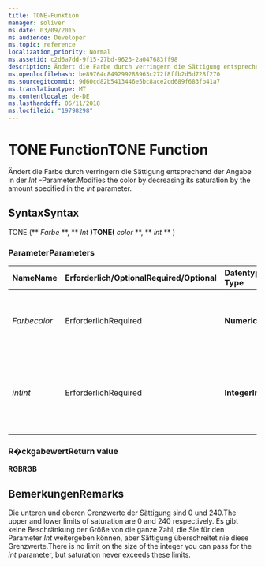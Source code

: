 ```yaml
---
title: TONE-Funktion
manager: soliver
ms.date: 03/09/2015
ms.audience: Developer
ms.topic: reference
localization_priority: Normal
ms.assetid: c2d6a7dd-9f15-27bd-9623-2a047683ff98
description: Ändert die Farbe durch verringern die Sättigung entsprechend der Angabe in der Int-Parameter.
ms.openlocfilehash: be89764c849299288963c272f8ffb2d5d728f270
ms.sourcegitcommit: 9d60cd82b5413446e5bc8ace2cd689f683fb41a7
ms.translationtype: MT
ms.contentlocale: de-DE
ms.lasthandoff: 06/11/2018
ms.locfileid: "19798298"
---
```

# <a name="tone-function"></a><span data-ttu-id="a31bb-103">TONE Function</span><span class="sxs-lookup"><span data-stu-id="a31bb-103">TONE Function</span></span>

<span data-ttu-id="a31bb-104">Ändert die Farbe durch verringern die Sättigung entsprechend der Angabe in der _Int_ -Parameter.</span><span class="sxs-lookup"><span data-stu-id="a31bb-104">Modifies the color by decreasing its saturation by the amount specified in the  _int_ parameter.</span></span> 
  
## <a name="syntax"></a><span data-ttu-id="a31bb-105">Syntax</span><span class="sxs-lookup"><span data-stu-id="a31bb-105">Syntax</span></span>

<span data-ttu-id="a31bb-106">TONE (** *Farbe* **, ** *Int* **)</span><span class="sxs-lookup"><span data-stu-id="a31bb-106">TONE(** *color* **, ** *int* ** )</span></span> 
  
### <a name="parameters"></a><span data-ttu-id="a31bb-107">Parameter</span><span class="sxs-lookup"><span data-stu-id="a31bb-107">Parameters</span></span>

|<span data-ttu-id="a31bb-108">**Name**</span><span class="sxs-lookup"><span data-stu-id="a31bb-108">**Name**</span></span>|<span data-ttu-id="a31bb-109">**Erforderlich/Optional**</span><span class="sxs-lookup"><span data-stu-id="a31bb-109">**Required/Optional**</span></span>|<span data-ttu-id="a31bb-110">**Datentyp**</span><span class="sxs-lookup"><span data-stu-id="a31bb-110">**Data Type**</span></span>|<span data-ttu-id="a31bb-111">**Beschreibung**</span><span class="sxs-lookup"><span data-stu-id="a31bb-111">**Description**</span></span>|
|:-----|:-----|:-----|:-----|
| <span data-ttu-id="a31bb-112">_Farbe_</span><span class="sxs-lookup"><span data-stu-id="a31bb-112">_color_</span></span> <br/> |<span data-ttu-id="a31bb-113">Erforderlich</span><span class="sxs-lookup"><span data-stu-id="a31bb-113">Required</span></span>  <br/> |<span data-ttu-id="a31bb-114">**Numeric**</span><span class="sxs-lookup"><span data-stu-id="a31bb-114">**Numeric**</span></span> <br/> |<span data-ttu-id="a31bb-115">Der Farbindex von Microsoft Visio oder der RGB-Wert der Farbe.</span><span class="sxs-lookup"><span data-stu-id="a31bb-115">The Microsoft Visio color index or RGB value of the color.</span></span>  <br/> |
| <span data-ttu-id="a31bb-116">_int_</span><span class="sxs-lookup"><span data-stu-id="a31bb-116">_int_</span></span> <br/> |<span data-ttu-id="a31bb-117">Erforderlich</span><span class="sxs-lookup"><span data-stu-id="a31bb-117">Required</span></span>  <br/> |<span data-ttu-id="a31bb-118">**Integer**</span><span class="sxs-lookup"><span data-stu-id="a31bb-118">**Integer**</span></span> <br/> |<span data-ttu-id="a31bb-p101">Der Wert, um den die Farbsättigung verringert werden soll. Kann positiv oder negativ sein.</span><span class="sxs-lookup"><span data-stu-id="a31bb-p101">The amount by which to decrease the saturation of the color. Can be positive or negative.</span></span>  <br/> |
   
### <a name="return-value"></a><span data-ttu-id="a31bb-121">R�ckgabewert</span><span class="sxs-lookup"><span data-stu-id="a31bb-121">Return value</span></span>

 <span data-ttu-id="a31bb-122">**RGB**</span><span class="sxs-lookup"><span data-stu-id="a31bb-122">**RGB**</span></span>
  
## <a name="remarks"></a><span data-ttu-id="a31bb-123">Bemerkungen</span><span class="sxs-lookup"><span data-stu-id="a31bb-123">Remarks</span></span>

<span data-ttu-id="a31bb-124">Die unteren und oberen Grenzwerte der Sättigung sind 0 und 240.</span><span class="sxs-lookup"><span data-stu-id="a31bb-124">The upper and lower limits of saturation are 0 and 240 respectively.</span></span> <span data-ttu-id="a31bb-125">Es gibt keine Beschränkung der Größe von die ganze Zahl, die Sie für den Parameter _Int_ weitergeben können, aber Sättigung überschreitet nie diese Grenzwerte.</span><span class="sxs-lookup"><span data-stu-id="a31bb-125">There is no limit on the size of the integer you can pass for the  _int_ parameter, but saturation never exceeds these limits.</span></span> 
  

